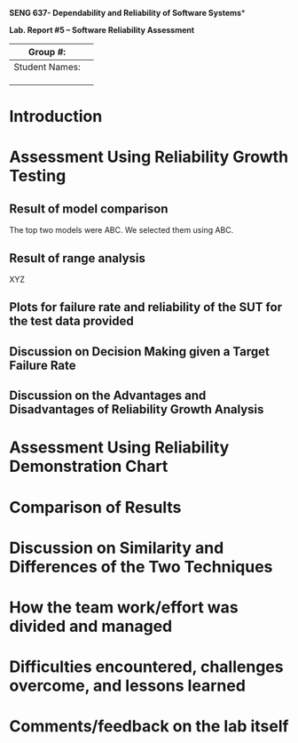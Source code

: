 **SENG 637- Dependability and Reliability of Software Systems***

**Lab. Report \#5 – Software Reliability Assessment**

| Group \#:       |   |
|-----------------|---|
| Student Names:  |   |
|                 |   |
|                 |   |
|                 |   |

# Introduction

# 

# Assessment Using Reliability Growth Testing 

## Result of model comparison
The top two models were ABC.  We selected them using ABC.


## Result of range analysis
XYZ

## Plots for failure rate and reliability of the SUT for the test data provided


## Discussion on Decision Making given a Target Failure  Rate


## Discussion on the Advantages and Disadvantages of Reliability Growth Analysis


# Assessment Using Reliability Demonstration Chart 

# 

# Comparison of Results

# Discussion on Similarity and Differences of the Two Techniques

# How the team work/effort was divided and managed

# 

# Difficulties encountered, challenges overcome, and lessons learned

# Comments/feedback on the lab itself
